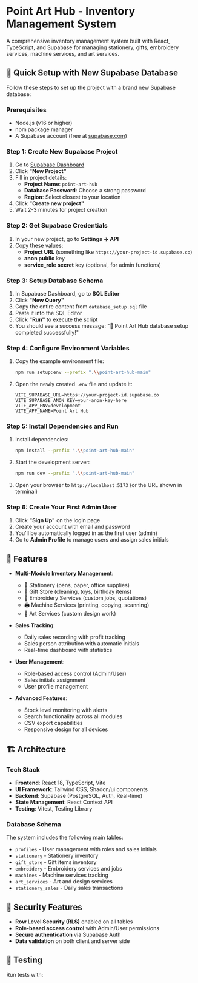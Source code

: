 # Point Art Hub - Inventory Management System

A comprehensive inventory management system built with React, TypeScript, and Supabase for managing stationery, gifts, embroidery services, machine services, and art services.

## 🚀 Quick Setup with New Supabase Database

Follow these steps to set up the project with a brand new Supabase database:

### Prerequisites

- Node.js (v16 or higher)
- npm package manager
- A Supabase account (free at [supabase.com](https://supabase.com))

### Step 1: Create New Supabase Project

1. Go to [Supabase Dashboard](https://app.supabase.com)
2. Click **"New Project"**
3. Fill in project details:
   - **Project Name**: `point-art-hub`
   - **Database Password**: Choose a strong password
   - **Region**: Select closest to your location
4. Click **"Create new project"**
5. Wait 2-3 minutes for project creation

### Step 2: Get Supabase Credentials

1. In your new project, go to **Settings → API**
2. Copy these values:
   - **Project URL** (something like `https://your-project-id.supabase.co`)
   - **anon public** key
   - **service_role secret** key (optional, for admin functions)

### Step 3: Setup Database Schema

1. In Supabase Dashboard, go to **SQL Editor**
2. Click **"New Query"**
3. Copy the entire content from `database_setup.sql` file
4. Paste it into the SQL Editor
5. Click **"Run"** to execute the script
6. You should see a success message: "🎉 Point Art Hub database setup completed successfully!"

### Step 4: Configure Environment Variables

1. Copy the example environment file:
   ```bash
   npm run setup:env --prefix ".\\point-art-hub-main"
   ```

2. Open the newly created `.env` file and update it:
   ```env
   VITE_SUPABASE_URL=https://your-project-id.supabase.co
   VITE_SUPABASE_ANON_KEY=your-anon-key-here
   VITE_APP_ENV=development
   VITE_APP_NAME=Point Art Hub
   ```

### Step 5: Install Dependencies and Run

1. Install dependencies:
   ```bash
   npm install --prefix ".\\point-art-hub-main"
   ```

2. Start the development server:
   ```bash
   npm run dev --prefix ".\\point-art-hub-main"
   ```

3. Open your browser to `http://localhost:5173` (or the URL shown in terminal)

### Step 6: Create Your First Admin User

1. Click **"Sign Up"** on the login page
2. Create your account with email and password
3. You'll be automatically logged in as the first user (admin)
4. Go to **Admin Profile** to manage users and assign sales initials

## 🎯 Features

- **Multi-Module Inventory Management**:
  - 📝 Stationery (pens, paper, office supplies)
  - 🎁 Gift Store (cleaning, toys, birthday items)
  - 🧵 Embroidery Services (custom jobs, quotations)
  - 🖨️ Machine Services (printing, copying, scanning)
  - 🎨 Art Services (custom design work)

- **Sales Tracking**:
  - Daily sales recording with profit tracking
  - Sales person attribution with automatic initials
  - Real-time dashboard with statistics

- **User Management**:
  - Role-based access control (Admin/User)
  - Sales initials assignment
  - User profile management

- **Advanced Features**:
  - Stock level monitoring with alerts
  - Search functionality across all modules
  - CSV export capabilities
  - Responsive design for all devices

## 🏗️ Architecture

### Tech Stack
- **Frontend**: React 18, TypeScript, Vite
- **UI Framework**: Tailwind CSS, Shadcn/ui components
- **Backend**: Supabase (PostgreSQL, Auth, Real-time)
- **State Management**: React Context API
- **Testing**: Vitest, Testing Library

### Database Schema
The system includes the following main tables:
- `profiles` - User management with roles and sales initials
- `stationery` - Stationery inventory
- `gift_store` - Gift items inventory
- `embroidery` - Embroidery services and jobs
- `machines` - Machine services tracking
- `art_services` - Art and design services
- `stationery_sales` - Daily sales transactions

## 🔐 Security Features

- **Row Level Security (RLS)** enabled on all tables
- **Role-based access control** with Admin/User permissions
- **Secure authentication** via Supabase Auth
- **Data validation** on both client and server side

## 🧪 Testing

Run tests with:
```

```

```

```

```

```

```


```


```


```


```


```


```


```


```


```


```


```


```


```


```


```


```


```


```


```


```


```


```


```


```


```


```


```


```


```


```


```


```


```


```


```


```


```


```


```


```


```


```


```


```


```


```


```


```


```


```


```


```


```


```


```


```


```


```


```


```


```


```


```


```


```


```


```


```


```


```


```


```


```


```


```


```


```


```


```


```


```


```


```


```


```


```


```


```


```


```


```


```


```


```


```


```


```


```


```


```


```


```


```


```


```


```


```


```


```


```


```


```


```


```


```


```


```


```


```


```


```


```


```


```


```


```


```


```


```


```


```


```


```


```


```


```


```


```


```


```


```


```


```


```


```


```


```


```


```


```


```


```


```


```


```


```


```


```


```


```


```


```


```


```


```


```


```


```


```


```


```


```


```


```


```


```


```


```


```


```


```


```


```


```


```


```


```


```


```


```


```


```


```


```


```


```


```


```


```


```


```


```


```


```


```


```


```


```


```


```


```


```


```


```


```


```


```


```


```


```


```


```


```


```


```


```


```


```


```


```


```


```


```


```


```


```


```


```


```


```


```


```


```


```


```


```


```


```


```


```


```


```


```


```


```


```


```


```


```


```


```


```


```


```


```


```


```


```


```


```


```


```


```


```


```


```


```


```


```


```


```


```


```


```


```


```


```


```


```


```


```


```


```


```


```


```


```


```


```


```


```


```


```


```


```


```


```


```


```


```


```


```


```


```


```


```


```


```


```


```


```


```


```


```


```


```


```


```


```

Run tests with UI:
```
npm run test:ui --prefix ".\\point-art-hub-main"
```

## 📱 Usage

### For Admins:
1. **User Management**: Create users, assign roles, manage sales initials

2. **Full CRUD Access**: Add, edit, delete items across all modules

3. **Reports**: Export data and view comprehensive analytics

### For Users:
1. **View Inventory**: Browse all inventory items (read-only)
2. **Record Sales**: Add sales transactions with profit tracking
3. **Add New Items**: Contribute new inventory items

### Key Workflows:

#### Recording a Sale:
1. Go to any module → **Daily Sales** tab
2. Click **"Record Sale"**
3. Select item, quantity, and sales person
4. System automatically calculates profit and updates stock

#### Managing Inventory:
1. Navigate to desired module (Stationery, Gifts, etc.)
2. Use **search** to find items quickly
3. Click **"Add Item"** to add new inventory
4. Admins can edit/delete existing items

#### Stock Monitoring:
- Low stock items show **red warning indicators**
- Dashboard displays real-time statistics
- Stock levels update automatically with sales

## 🆘 Troubleshooting

### Common Issues:

#### "No sales persons available" in dropdown:
1. Go to **Admin Profile**
2. Click **"Assign Sales Initials"**
3. This assigns initials (A, B, C...) to all users

#### Database connection errors:
1. Verify `.env` file has correct Supabase credentials
2. Check Supabase project is active and not paused
3. Ensure database setup script was run successfully

#### Permission denied errors:
1. Check user role in Admin Profile
2. Verify RLS policies are correctly applied
3. Ensure user is properly authenticated

#### Admin Panel Access Issues:
1. **Admin Button Not Visible**: 
   - Refresh the page (`Ctrl+F5` or `Cmd+Shift+R`)
   - Clear browser cache and cookies
   - Use the Emergency Admin Access feature (see below)

### Emergency Admin Access

If you're experiencing issues with admin access (e.g., your admin role is reset after reloading), you can use the emergency admin access features:

### Method 1: In-App Emergency Button
- Look for the "Emergency Admin Access" button in the top-right corner when you're not recognized as an admin
- Click this button to instantly grant yourself admin privileges

### Method 2: Browser Console Scripts
Several emergency admin scripts are available:

1. **Basic Emergency Script**: `emergency-admin-access.js`
   - Run `emergencyAdminAccess()` to add an emergency button to the page
   - Run `makeCurrentUserAdmin()` to directly set your role to admin

2. **Comprehensive Emergency Script**: `comprehensive-emergency-admin.js`
   - Run `checkAdminStatusDetailed()` for detailed admin status information
   - Run `makeAdminWithDebug()` to make yourself admin with full debugging
   - Run `clearEmergencyAdminFlag()` to clear emergency flags

### Method 3: Direct Database Update
If scripts aren't working, you can manually update your role in the Supabase database:
1. Go to your Supabase project dashboard
2. Navigate to Table Editor → profiles
3. Find your user record and change the role field to "admin"
4. Refresh the Point Art Hub application

### Getting Help:
- Check the browser console for detailed error messages
- Verify all environment variables are set correctly
- Ensure database schema is properly initialized

## 📄 License

This project is built for inventory management purposes. Please ensure proper data backup and security measures in production environments.

## 🤝 Contributing

1. Fork the repository
2. Create a feature branch
3. Make your changes
4. Add tests for new functionality
5. Submit a pull request

---

**Happy Inventory Management! 🎉**